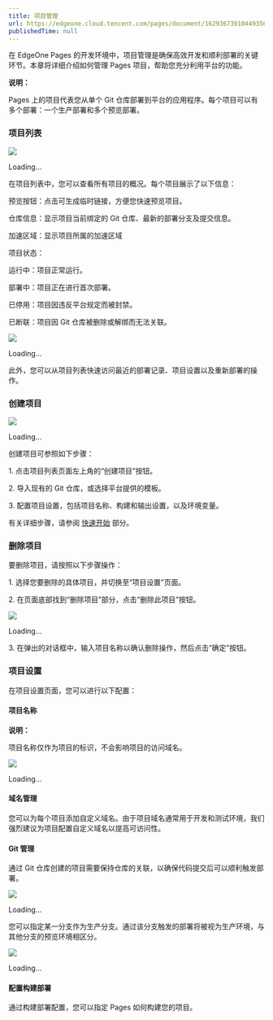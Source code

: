 ```yaml
---
title: 项目管理
url: https://edgeone.cloud.tencent.com/pages/document/162936739104493568
publishedTime: null
---
```


在 EdgeOne Pages 的开发环境中，项目管理是确保高效开发和顺利部署的关键环节。本章将详细介绍如何管理 Pages 项目，帮助您充分利用平台的功能。

**说明：**

Pages 上的项目代表您从单个 Git 仓库部署到平台的应用程序。每个项目可以有多个部署：一个生产部署和多个预览部署。

### 项目列表

![](https://write-document-release-1258344699.cos.ap-guangzhou.myqcloud.com/100026466949%2F05e08c6dff4111efa21c525400bf7822.png)

Loading…

在项目列表中，您可以查看所有项目的概况。每个项目展示了以下信息：

预览按钮：点击可生成临时链接，方便您快速预览项目。

仓库信息：显示项目当前绑定的 Git 仓库、最新的部署分支及提交信息。

加速区域：显示项目所属的加速区域

项目状态：

运行中：项目正常运行。

部署中：项目正在进行首次部署。

已停用：项目因违反平台规定而被封禁。

已断联：项目因 Git 仓库被删除或解绑而无法关联。

![](https://write-document-release-1258344699.cos.ap-guangzhou.myqcloud.com/100026466949%2F4ba54b27ff4111efa17e525400454e06.png)

Loading…

此外，您可以从项目列表快速访问最近的部署记录、项目设置以及重新部署的操作。

### 创建项目

![](https://write-document-release-1258344699.cos.ap-guangzhou.myqcloud.com/100026466949%2F81cd8fbbff4111ef9f695254007c27c5.png)

Loading…

创建项目可参照如下步骤：

1\. 点击项目列表页面左上角的“创建项目”按钮。

2\. 导入现有的 Git 仓库，或选择平台提供的模板。

3\. 配置项目设置，包括项目名称、构建和输出设置，以及环境变量。

有关详细步骤，请参阅 [快速开始](https://edgeone.cloud.tencent.com/pages/document/162936669376004096) 部分。

### 删除项目

要删除项目，请按照以下步骤操作：

1\. 选择您要删除的具体项目，并切换至“项目设置”页面。

2\. 在页面底部找到“删除项目”部分，点击“删除此项目”按钮。

![](https://write-document-release-1258344699.cos.ap-guangzhou.myqcloud.com/100026466949%2Fdf783685b12611ef970f525400d5f8ef.png)

Loading…

3\. 在弹出的对话框中，输入项目名称以确认删除操作，然后点击“确定”按钮。

### 项目设置

在项目设置页面，您可以进行以下配置：

#### 项目名称

**说明：**

项目名称仅作为项目的标识，不会影响项目的访问域名。

![](https://write-document-release-1258344699.cos.ap-guangzhou.myqcloud.com/100026466949%2Fdf792983b12611ef8c01525400fdb830.png)

Loading…

#### 域名管理

您可以为每个项目添加自定义域名。由于项目域名通常用于开发和测试环境，我们强烈建议为项目配置自定义域名以提高可访问性。

#### Git 管理

通过 Git 仓库创建的项目需要保持仓库的关联，以确保代码提交后可以顺利触发部署。

![](https://write-document-release-1258344699.cos.ap-guangzhou.myqcloud.com/100026466949%2F5113ab3e411911f09bbe525400454e06.png)

Loading…

您可以指定某一分支作为生产分支。通过该分支触发的部署将被视为生产环境，与其他分支的预览环境相区分。

![](https://write-document-release-1258344699.cos.ap-guangzhou.myqcloud.com/100026466949%2F85ebd81d411911f09bbe525400454e06.png)

Loading…

#### 配置构建部署

通过构建部署配置，您可以指定 Pages 如何构建您的项目。

